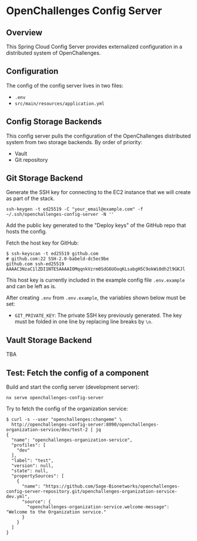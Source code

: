 # OpenChallenges Config Server

## Overview

This Spring Cloud Config Server provides externalized configuration in a distributed system of
OpenChallenges.

## Configuration

The config of the config server lives in two files:

- `.env`
- `src/main/resources/application.yml`

## Config Storage Backends

This config server pulls the configuration of the OpenChallenges distributed system from two storage
backends. By order of priority:

- Vault
- Git repository

## Git Storage Backend

Generate the SSH key for connecting to the EC2 instance that we will create as part of the stack.

```console
ssh-keygen -t ed25519 -C "your_email@example.com" -f ~/.ssh/openchallenges-config-server -N ''
```

Add the public key generated to the "Deploy keys" of the GitHub repo that hosts the config.

Fetch the host key for GitHub:

```console
$ ssh-keyscan -t ed25519 github.com
# github.com:22 SSH-2.0-babeld-dc5ec9be
github.com ssh-ed25519 AAAAC3NzaC1lZDI1NTE5AAAAIOMqqnkVzrm0SdG6UOoqKLsabgH5C9okWi0dh2l9GKJl
```

This host key is currently included in the example config file `.env.example` and can be left as is.

After creating `.env` from `.env.example`, the variables shown below must be set:

- `GIT_PRIVATE_KEY`: The private SSH key previously generated. The key must be folded in one line by
  replacing line breaks by `\n`.


## Vault Storage Backend

TBA

## Test: Fetch the config of a component

Build and start the config server (development server):

```console
nx serve openchallenges-config-server
```

Try to fetch the config of the organization service:

```console
$ curl -s --user "openchallenges:changeme" \
  http://openchallenges-config-server:8090/openchallenges-organization-service/dev/test-2 | jq
{
  "name": "openchallenges-organization-service",
  "profiles": [
    "dev"
  ],
  "label": "test",
  "version": null,
  "state": null,
  "propertySources": [
    {
      "name": "https://github.com/Sage-Bionetworks/openchallenges-config-server-repository.git/openchallenges-organization-service-dev.yml",
      "source": {
        "openchallenges-organization-service.welcome-message": "Welcome to the Organization service."
      }
    }
  ]
}
```